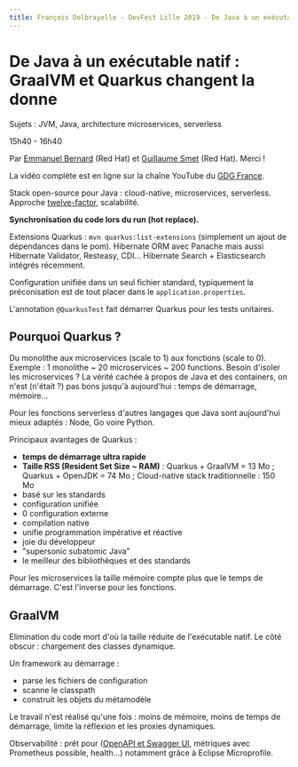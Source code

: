 ```yaml
---
title: François Delbrayelle - DevFest Lille 2019 - De Java à un exécutable natif : GraalVM et Quarkus changent la donne (notes)
---
```


# De Java à un exécutable natif : GraalVM et Quarkus changent la donne

Sujets : JVM, Java, architecture microservices, serverless

15h40 - 16h40

Par [Emmanuel Bernard](https://twitter.com/emmanuelbernard) (Red Hat) et [Guillaume Smet](https://twitter.com/gsmet_) (Red Hat). Merci !

La vidéo complète est en ligne sur la chaîne YouTube du [GDG France](https://www.youtube.com/watch?v=u3OibzgB9uI).

Stack open-source pour Java : cloud-native, microservices, serverless. Approche [twelve-factor](https://en.wikipedia.org/wiki/Twelve-Factor_App_methodology), scalabilité.

__Synchronisation du code lors du run (hot replace).__

Extensions Quarkus : `mvn quarkus:list-extensions` (simplement un ajout de dépendances dans le pom).
Hibernate ORM avec Panache mais aussi Hibernate Validator, Resteasy, CDI... Hibernate Search + Elasticsearch intégrés récemment.

Configuration unifiée dans un seul fichier standard, typiquement la préconisation est de tout placer dans le `application.properties`.

L'annotation `@QuarkusTest` fait démarrer Quarkus pour les tests unitaires.

## Pourquoi Quarkus ?

Du monolithe aux microservices (scale to 1) aux fonctions (scale to 0).
Exemple : 1 monolithe ~ 20 microservices ~ 200 functions.
Besoin d'isoler les microservices ?
La vérité cachée à propos de Java et des containers, on n'est (n'était ?) pas bons jusqu'à aujourd'hui : temps de démarrage, mémoire...

Pour les fonctions serverless d'autres langages que Java sont aujourd'hui mieux adaptés : Node, Go voire Python.

Principaux avantages de Quarkus :
- __temps de démarrage ultra rapide__
- __Taille RSS (Resident Set Size ~ RAM)__ : Quarkus + GraalVM = 13 Mo ; Quarkus + OpenJDK = 74 Mo ; Cloud-native stack traditionnelle : 150 Mo
- basé sur les standards
- configuration unifiée
- 0 configuration externe
- compilation native
- unifie programmation impérative et réactive
- joie du développeur
- "supersonic subatomic Java"
- le meilleur des bibliothèques et des standards

Pour les microservices la taille mémoire compte plus que le temps de démarrage. C'est l'inverse pour les fonctions.

## GraalVM

Elimination du code mort d'où la taille réduite de l'exécutable natif. Le côté obscur : chargement des classes dynamique.

Un framework au démarrage :
- parse les fichiers de configuration
- scanne le classpath
- construit les objets du métamodèle

Le travail n'est réalisé qu'une fois : moins de mémoire, moins de temps de démarrage, limite la réflexion et les proxies dynamiques.

Observabilité : prêt pour ([OpenAPI et Swagger UI](https://quarkus.io/guides/openapi-swaggerui-guide), métriques avec Prometheus possible, health...) notamment grâce à Eclipse Microprofile.
